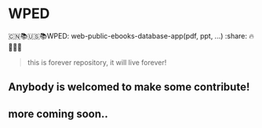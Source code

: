 # WPED  
:cn::books::us::books:WPED: web-public-ebooks-database-app(pdf, ppt, ...) :share: :fire: :tada::rocket::train:

> this is forever repository, it will live forever!

## Anybody is welcomed to make some contribute!

## more coming soon..
